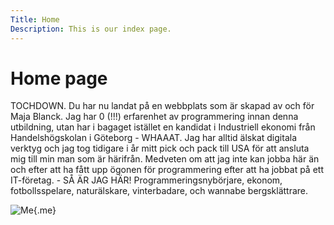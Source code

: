 ```yaml
---
Title: Home
Description: This is our index page.
---
```


Home page
==========================

TOCHDOWN. Du har nu landat på en webbplats som är skapad av och för Maja Blanck. Jag har 0 (!!!) erfarenhet av programmering innan denna utbildning, utan har i bagaget istället en kandidat i Industriell ekonomi från Handelshögskolan i Göteborg - WHAAAT. Jag har alltid älskat digitala verktyg och jag tog tidigare i år mitt pick och pack till USA för att ansluta mig till min man som är härifrån. Medveten om att jag inte kan jobba här än och efter att ha fått upp ögonen för programmering efter att ha jobbat på ett IT-företag. - SÅ ÄR JAG HÄR! Programmeringsnybörjare, ekonom, fotbollsspelare, naturälskare, vinterbadare, och wannabe bergsklättrare.

![Me](%assets_url%/img/Me.png){.me}